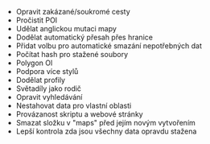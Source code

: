 * Opravit zakázané/soukromé cesty
* Pročistit POI
* Udělat anglickou mutaci mapy
* Dodělat automatický přesah přes hranice
* Přidat volbu pro automatické smazání nepotřebných dat
* Počítat hash pro stažené soubory
* Polygon Ol
* Podpora více stylů
* Dodělat profily
* Světadíly jako rodič
* Opravit vyhledávání
* Nestahovat data pro vlastní oblasti
* Provázanost skriptu a webové stránky
* Smazat složku v "maps" před jejím novým vytvořením
* Lepší kontrola zda jsou všechny data opravdu stažena